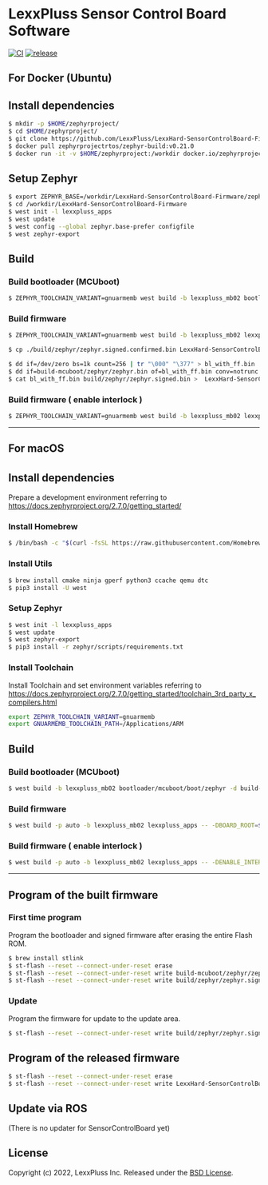 # LexxPluss Sensor Control Board Software

[![CI](https://github.com/LexxPluss/LexxHard-SensorControlBoard-Firmware/actions/workflows/main.yml/badge.svg)](https://github.com/LexxPluss/LexxHard-SensorControlBoard-Firmware/actions/workflows/main.yml)
[![release](https://github.com/LexxPluss/LexxHard-SensorControlBoard-Firmware/actions/workflows/release.yml/badge.svg)](https://github.com/LexxPluss/LexxHard-SensorControlBoard-Firmware/actions/workflows/release.yml)

## For Docker (Ubuntu)

## Install dependencies

```bash
$ mkdir -p $HOME/zephyrproject/
$ cd $HOME/zephyrproject/
$ git clone https://github.com/LexxPluss/LexxHard-SensorControlBoard-Firmware
$ docker pull zephyrprojectrtos/zephyr-build:v0.21.0
$ docker run -it -v $HOME/zephyrproject:/workdir docker.io/zephyrprojectrtos/zephyr-build:v0.21.0

```
## Setup Zephyr

```bash
$ export ZEPHYR_BASE=/workdir/LexxHard-SensorControlBoard-Firmware/zephyr
$ cd /workdir/LexxHard-SensorControlBoard-Firmware
$ west init -l lexxpluss_apps
$ west update
$ west config --global zephyr.base-prefer configfile
$ west zephyr-export
```
## Build
### Build bootloader (MCUboot)

```bash
$ ZEPHYR_TOOLCHAIN_VARIANT=gnuarmemb west build -b lexxpluss_mb02 bootloader/mcuboot/boot/zephyr -d build-mcuboot -- -DBOARD_ROOT=$(pwd)/extra
```
### Build firmware

```bash
$ ZEPHYR_TOOLCHAIN_VARIANT=gnuarmemb west build -b lexxpluss_mb02 lexxpluss_apps -- -DBOARD_ROOT=$(pwd)/extra -DZEPHYR_EXTRA_MODULES=$(pwd)/extra
```
```bash
$ cp ./build/zephyr/zephyr.signed.confirmed.bin LexxHard-SensorControlBoard-Firmware-Update-?.?.?.bin

$ dd if=/dev/zero bs=1k count=256 | tr "\000" "\377" > bl_with_ff.bin
$ dd if=build-mcuboot/zephyr/zephyr.bin of=bl_with_ff.bin conv=notrunc
$ cat bl_with_ff.bin build/zephyr/zephyr.signed.bin >  LexxHard-SensorControlBoard-Firmware-Initial-?.?.?.bin
```

### Build firmware ( enable interlock )

```bash
$ ZEPHYR_TOOLCHAIN_VARIANT=gnuarmemb west build -b lexxpluss_mb02 lexxpluss_apps -- -DENABLE_INTERLOCK=1 -DBOARD_ROOT=$(pwd)/extra -DZEPHYR_EXTRA_MODULES=$(pwd)/extra
```

---
## For macOS

## Install dependencies　

Prepare a development environment referring to
https://docs.zephyrproject.org/2.7.0/getting_started/

### Install Homebrew

```bash
$ /bin/bash -c "$(curl -fsSL https://raw.githubusercontent.com/Homebrew/install/HEAD/install.sh)"
```

### Install Utils

```bash
$ brew install cmake ninja gperf python3 ccache qemu dtc
$ pip3 install -U west
```

### Setup Zephyr

```bash
$ west init -l lexxpluss_apps
$ west update
$ west zephyr-export
$ pip3 install -r zephyr/scripts/requirements.txt
```

### Install Toolchain

Install Toolchain and set environment variables referring to
https://docs.zephyrproject.org/2.7.0/getting_started/toolchain_3rd_party_x_compilers.html

```bash
export ZEPHYR_TOOLCHAIN_VARIANT=gnuarmemb
export GNUARMEMB_TOOLCHAIN_PATH=/Applications/ARM
```

## Build

### Build bootloader (MCUboot)

```bash
$ west build -b lexxpluss_mb02 bootloader/mcuboot/boot/zephyr -d build-mcuboot -- -DBOARD_ROOT=$(pwd)/extra
```

### Build firmware

```bash
$ west build -p auto -b lexxpluss_mb02 lexxpluss_apps -- -DBOARD_ROOT=$(pwd)/extra -DZEPHYR_EXTRA_MODULES=$(pwd)/extra
```

### Build firmware ( enable interlock )

```bash
$ west build -p auto -b lexxpluss_mb02 lexxpluss_apps -- -DENABLE_INTERLOCK=1 -DBOARD_ROOT=$(pwd)/extra -DZEPHYR_EXTRA_MODULES=$(pwd)/extra
```
---
## Program of the built firmware

### First time program

Program the bootloader and signed firmware after erasing the entire Flash ROM.

```bash
$ brew install stlink
$ st-flash --reset --connect-under-reset erase
$ st-flash --reset --connect-under-reset write build-mcuboot/zephyr/zephyr.bin 0x8000000
$ st-flash --reset --connect-under-reset write build/zephyr/zephyr.signed.bin 0x8040000
```

### Update

Program the firmware for update to the update area.

```bash
$ st-flash --reset --connect-under-reset write build/zephyr/zephyr.signed.confirmed.bin 0x8080000
```

## Program of the released firmware

```bash
$ st-flash --reset --connect-under-reset erase
$ st-flash --reset --connect-under-reset write LexxHard-SensorControlBoard-Firmware-Initial-v?.?.? 0x8000000
```

## Update via ROS

(There is no updater for SensorControlBoard yet)

## License

Copyright (c) 2022, LexxPluss Inc. Released under the [BSD License](LICENSE).
